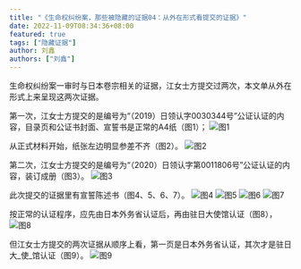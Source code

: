 ```yaml
---
title: "《生命权纠纷案，那些被隐藏的证据04：从外在形式看提交的证据》"
date: 2022-11-09T08:34:36+08:00
featured: true
tags: ["隐藏证据"]
author: 刘鑫
authors: ["刘鑫"]
---
```


生命权纠纷案一审时与日本卷宗相关的证据，江女士方提交过两次，本文单从外在形式上来呈现这两次证据。

第一次，江女士方提交的是编号为“（2019）日领认字0030344号”公证认证的内容，目录页和公证书封面、宣誓书是正常的A4纸（图1）；
![图1](/img/posts/hidden_evidence04/1.jpg) 

从正式材料开始，纸张左边明显参差不齐（图2）。
![图2](/img/posts/hidden_evidence04/2.jpg) 

第二次，江女士方提交的是编号为“（2020）日领认字第0011806号”公证认证的内容，装订成册（图3）。
![图3](/img/posts/hidden_evidence04/3.jpg) 

此次提交的证据里有宣誓陈述书（图4、5、6、7）。
![图4](/img/posts/hidden_evidence04/4.jpg) 
![图5](/img/posts/hidden_evidence04/5.jpg) 
![图6](/img/posts/hidden_evidence04/6.jpg) 
![图7](/img/posts/hidden_evidence04/7.jpg) 


按正常的认证程序，应先由日本外务省认证后，再由驻日大使馆认证（图8），
![图8](/img/posts/hidden_evidence04/8.jpg) 

但江女士方提交的两次证据从顺序上看，第一页是日本外务省认证，其次才是驻日大_使_馆认证（图9）。
![图9](/img/posts/hidden_evidence04/9.jpg) 